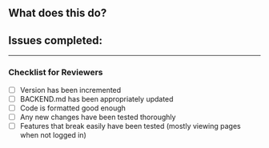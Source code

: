 ## What does this do?
<!-- add a short description of what this changes -->


## Issues completed:
<!-- add a list off issues completed in a list format -->

---

### Checklist for Reviewers

- [ ] Version has been incremented
- [ ] BACKEND.md has been appropriately updated
- [ ] Code is formatted good enough
- [ ] Any new changes have been tested thoroughly
- [ ] Features that break easily have been tested (mostly viewing pages when not logged in)
